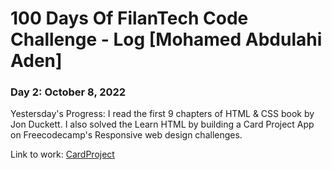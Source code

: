 # 100 Days Of FilanTech Code Challenge - Log [Mohamed Abdulahi Aden]

### Day 2: October 8, 2022

Yestersday's Progress: I read the first 9 chapters of HTML & CSS book by Jon Duckett. I also solved the Learn HTML by building a Card Project App on Freecodecamp's Responsive web design challenges.

Link to work: [CardProject](https://github.com/MoAfi12/100DaysOfFilanTechCode/tree/main/HTML_CSS)








